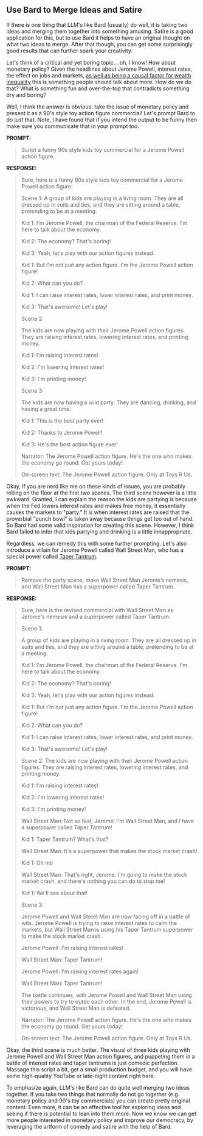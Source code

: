 ## Use Bard to Merge Ideas and Satire 

If there is one thing that LLM's like Bard (usually) do well, it is taking two ideas and merging them together into something amusing. Satire is a good application for this, but to use Bard it helps to have an original thought on what two ideas to merge. After that though, you can get some surprisingly good results that can further spark your creativity. 

Let's think of a critical and yet boring topic... oh, I know! How about monetary policy? Given the headlines about Jerome Powell, interest rates, the effect on jobs and markets, [as well as being a causal factor for wealth inequality](https://www.youtube.com/watch?v=EpMLAQbSYAw) this is something people should talk about more. How do we do that? What is something fun and over-the-top that contradicts something dry and boring? 

Well, I think the answer is obvious: take the issue of monetary policy and present it as a 90's style toy action figure commercial! Let's prompt Bard to do just that. Note, I have found that if you intend the output to be funny then make sure you communicate that in your prompt too. 

**PROMPT:**

> Script a funny 90s style kids toy commercial for a Jerome Powell action figure.

**RESPONSE:**

>Sure, here is a funny 90s style kids toy commercial for a Jerome Powell action figure:
>
>Scene 1:
>A group of kids are playing in a living room. They are all dressed up in suits and ties, and they are sitting around a table, pretending to be at a meeting.
>
>Kid 1: I'm Jerome Powell, the chairman of the Federal Reserve. I'm here to talk about the economy.
>
>Kid 2: The economy? That's boring!
>
>Kid 3: Yeah, let's play with our action figures instead.
>
>Kid 1: But I'm not just any action figure. I'm the Jerome Powell action figure!
>
>Kid 2: What can you do?
>
>Kid 1: I can raise interest rates, lower interest rates, and print money.
>
>Kid 3: That's awesome! Let's play!
>
>Scene 2:
>
>The kids are now playing with their Jerome Powell action figures. They are raising interest rates, lowering interest rates, and printing money.
>
>Kid 1: I'm raising interest rates!
>
>Kid 2: I'm lowering interest rates!
>
>Kid 3: I'm printing money!
>
>Scene 3:
>
>The kids are now having a wild party. They are dancing, drinking, and having a great time.
>
>Kid 1: This is the best party ever!
>
>Kid 2: Thanks to Jerome Powell!
>
>Kid 3: He's the best action figure ever!
>
>Narrator: The Jerome Powell action figure. He's the one who makes the economy go round. Get yours today!
>
>On-screen text: The Jerome Powell action figure. Only at Toys R Us.

Okay, if you are nerd like me on these kinds of issues, you are probably rolling on the floor at the first two scenes. The third scene however is a little awkward. Granted, I can explain the reason the kids are partying is because when the Fed lowers interest rates and makes free money, it essentially causes the markets to "party." It is when interest rates are raised that the proverbial "punch bowl" is taken away because things get too out of hand. So Bard had some valid inspiration for creating this scene. However, I think Bard failed to infer that kids partying and drinking is a little innappropriate. 

Regardless, we can remedy this with some further prompting. Let's also introduce a villain for Jerome Powell called Wall Street Man, who has a special power called [Taper Tantrum](https://www.investopedia.com/terms/t/taper-tantrum.asp). 

**PROMPT:**

>Remove the party scene, make Wall Street Man Jerome’s nemesis, and Wall Street Man has a superpower called Taper Tantrum.

**RESPONSE:**

>Sure, here is the revised commercial with Wall Street Man as Jerome's nemesis and a superpower called Taper Tantrum:
>
>Scene 1:
>
>A group of kids are playing in a living room. They are all dressed up in suits and ties, and they are sitting around a table, pretending to be at a meeting.
>
>Kid 1: I'm Jerome Powell, the chairman of the Federal Reserve. I'm here to talk about the economy.
>
>Kid 2: The economy? That's boring!
>
>Kid 3: Yeah, let's play with our action figures instead.
>
>Kid 1: But I'm not just any action figure. I'm the Jerome Powell action figure!
>
>Kid 2: What can you do?
>
>Kid 1: I can raise interest rates, lower interest rates, and print money.
>
>Kid 3: That's awesome! Let's play!
>
>Scene 2:
>The kids are now playing with their Jerome Powell action figures. They are raising interest rates, lowering interest rates, and printing money.
>
>Kid 1: I'm raising interest rates!
>
>Kid 2: I'm lowering interest rates!
>
>Kid 3: I'm printing money!
>
>Wall Street Man: Not so fast, Jerome! I'm Wall Street Man, and I have a superpower called Taper Tantrum!
>
>Kid 1: Taper Tantrum? What's that?
>
>Wall Street Man: It's a superpower that makes the stock market crash!
>
>Kid 1: Oh no!
>
>Wall Street Man: That's right, Jerome. I'm going to make the stock market crash, and there's nothing you can do to stop me!
>
>Kid 1: We'll see about that!
>
>Scene 3:
>
>Jerome Powell and Wall Street Man are now facing off in a battle of wits. Jerome Powell is trying to raise interest rates to calm the markets, but Wall Street Man is using his Taper Tantrum superpower to make the stock market crash.
>
>Jerome Powell: I'm raising interest rates!
>
>Wall Street Man: Taper Tantrum!
>
>Jerome Powell: I'm raising interest rates again!
>
>Wall Street Man: Taper Tantrum!
>
>The battle continues, with Jerome Powell and Wall Street Man using their powers to try to outdo each other. In the end, Jerome Powell is victorious, and Wall Street Man is defeated.
>
>Narrator: The Jerome Powell action figure. He's the one who makes the economy go round. Get yours today!
>
>On-screen text: The Jerome Powell action figure. Only at Toys R Us.

Okay, the third scene is much better. The visual of three kids playing with Jerome Powell and Wall Street Man action figures, and puppeting them in a battle of interest rates and taper tantrums is just comedic perfection. Massage this script a bit, get a small production budget, and you will have some high-quality YouTube or late-night content right here. 

To emphasize again, LLM's like Bard can do quite well merging two ideas together. If you take two things that normally do not go together (e.g. monetary policy and 90's toy commercials) you can create pretty original content. Even more, it can be an effective tool for exploring ideas and seeing if there is potential to lean into them more. Now we know we can get more people interested in monetary policy and improve our democracy, by leveraging the artform of comedy and satire with the help of Bard. 
